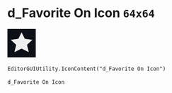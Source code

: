 # d_Favorite On Icon `64x64`
<img src="/img/d_Favorite%20On%20Icon.png" width=64 height=64>

``` CSharp
EditorGUIUtility.IconContent("d_Favorite On Icon")
```
```
d_Favorite On Icon
```
